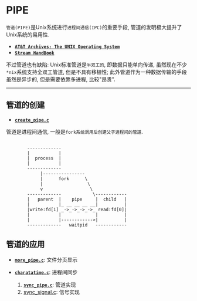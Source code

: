 # PIPE

``管道(PIPE)``是Unix系统进行``进程间通信(IPC)``的重要手段, 管道的发明极大提升了Unix系统的易用性. 

+ [**``AT&T Archives: The UNIX Operating System``**](https://www.youtube.com/watch?v=tc4ROCJYbm0)
+ [**``Stream HandBook``**](https://github.com/substack/stream-handbook)

不过管道也有缺陷: Unix标准管道是``半双工的``, 即数据只能单向传递, 虽然现在不少``*nix``系统支持全双工管道, 但是不具有移植性; 此外管道作为一种数据传输的手段虽然是异步的, 但是需要依靠多进程, 比较"昂贵".

<hr/>

## 管道的创建

+ [**``create_pipe.c``**](https://github.com/misakar/learn_apue/blob/master/pipe/create_pipe.c)

管道是进程间通信, 一般是``fork系统调用后创建父子进程间的管道``.

```

        -------------
        |           |
        |  process  |
        |           |
        -------------
             |----------------
             |      fork      \
             |                 \
             v                  \ 
        -------------            \------------
        |   parent  |    pipe     |  child   |
        |           |_ __ __ __ __|          |
        |write:fd[1] _->_->_->_->_ read:fd[0]|
        |           |             |          |
        |           |------------>|          |
        -------------   waitpid   ------------
```
## 管道的应用

+ [**``more_pipe.c``**](https://github.com/misakar/learn_apue/blob/master/pipe/more_pipe.c): 文件分页显示

+ [**``charatatime.c``**](): 进程间同步
    1. [**``sync_pipe.c``**](https://github.com/misakar/learn_apue/blob/master/pipe/sync_pipe.c): 管道实现
    2. [sync_signal.c](): 信号实现
